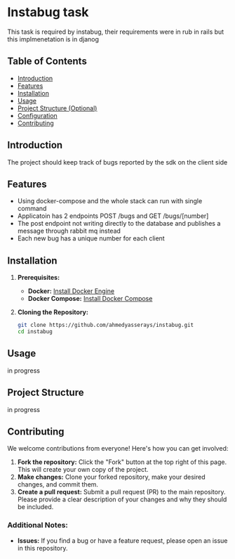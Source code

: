 # Instabug task

This task is required by instabug, their requirements were in rub in rails but this implmenetation is in djanog


## Table of Contents

- [Introduction](#introduction)
- [Features](#features)
- [Installation](#installation)
- [Usage](#usage)
- [Project Structure (Optional)](#project-structure-optional)
- [Configuration](#configuration)
- [Contributing](#contributing)

## Introduction

The project should keep track of bugs reported by the sdk on the client side

## Features

- Using docker-compose and the whole stack can run with single command
- Applicatoin has 2 endpoints POST /bugs and GET /bugs/[number]
- The post endpoint not writing directly to the database and publishes a message through rabbit mq instead
- Each new bug has a unique number for each client

## Installation

1. **Prerequisites:** 
    - **Docker:** [Install Docker Engine](https://docs.docker.com/engine/install/)
    - **Docker Compose:** [Install Docker Compose](https://docs.docker.com/compose/install/) 
   
2. **Cloning the Repository:**
    ```bash
    git clone https://github.com/ahmedyasserays/instabug.git
    cd instabug
    ```


## Usage
in progress

## Project Structure
in progress


## Contributing

We welcome contributions from everyone! Here's how you can get involved:

1. **Fork the repository:** Click the "Fork" button at the top right of this page. This will create your own copy of the project.
2. **Make changes:** Clone your forked repository, make your desired changes, and commit them.
3. **Create a pull request:** Submit a pull request (PR) to the main repository.  Please provide a clear description of your changes and why they should be included.


### Additional Notes:

- **Issues:** If you find a bug or have a feature request, please open an issue in this repository.

